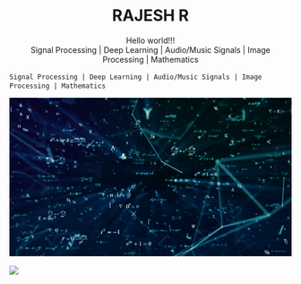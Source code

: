 
<h1 align="center">RAJESH R</h1>

<div align="center">Hello world!!!</div>
<div align="center">Signal Processing | Deep Learning | Audio/Music Signals | Image Processing | Mathematics</div>

```
Signal Processing | Deep Learning | Audio/Music Signals | Image Processing | Mathematics
```
<p align="center">
  <img  src="https://github.com/its-rajesh/its-rajesh/blob/main/math2.gif">
</p>



![](https://komarev.com/ghpvc/?username=its-rajesh&color=red&style=for-the-badge&label=VIEWERS+COUNT)


<!---
its-rajesh/its-rajesh is a ✨ special ✨ repository because its `README.md` (this file) appears on your GitHub profile.
You can click the Preview link to take a look at your changes.
--->
